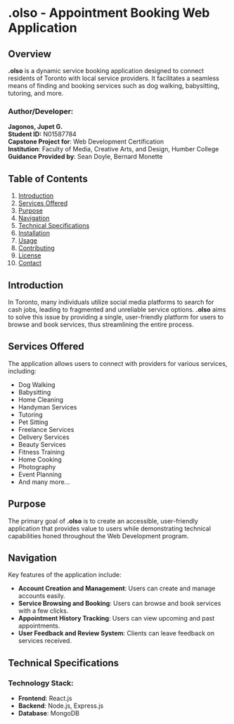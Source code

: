 # .olso - Appointment Booking Web Application

## Overview
**.olso** is a dynamic service booking application designed to connect residents of Toronto with local service providers. It facilitates a seamless means of finding and booking services such as dog walking, babysitting, tutoring, and more.

### Author/Developer:
**Jagonos, Jupet G.**  
**Student ID:** N01587784  
**Capstone Project for**: Web Development Certification  
**Institution**: Faculty of Media, Creative Arts, and Design, Humber College  
**Guidance Provided by**: Sean Doyle, Bernard Monette

## Table of Contents
1. [Introduction](#introduction)
2. [Services Offered](#services-offered)
3. [Purpose](#purpose)
4. [Navigation](#navigation)
5. [Technical Specifications](#technical-specifications)
6. [Installation](#installation)
7. [Usage](#usage)
8. [Contributing](#contributing)
9. [License](#license)
10. [Contact](#contact)

## Introduction
In Toronto, many individuals utilize social media platforms to search for cash jobs, leading to fragmented and unreliable service options. **.olso** aims to solve this issue by providing a single, user-friendly platform for users to browse and book services, thus streamlining the entire process.

## Services Offered
The application allows users to connect with providers for various services, including:
- Dog Walking
- Babysitting
- Home Cleaning
- Handyman Services
- Tutoring
- Pet Sitting
- Freelance Services
- Delivery Services
- Beauty Services
- Fitness Training
- Home Cooking
- Photography
- Event Planning
- And many more...

## Purpose
The primary goal of **.olso** is to create an accessible, user-friendly application that provides value to users while demonstrating technical capabilities honed throughout the Web Development program.

## Navigation
Key features of the application include:
- **Account Creation and Management**: Users can create and manage accounts easily.
- **Service Browsing and Booking**: Users can browse and book services with a few clicks.
- **Appointment History Tracking**: Users can view upcoming and past appointments.
- **User Feedback and Review System**: Clients can leave feedback on services received.

## Technical Specifications
### Technology Stack:
- **Frontend**: React.js
- **Backend**: Node.js, Express.js
- **Database**: MongoDB
